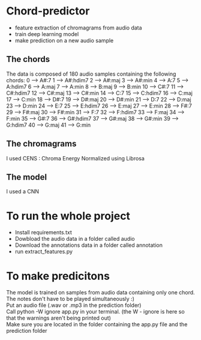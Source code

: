 # Chord-predictor
- feature extraction of chromagrams from audio data
- train deep learning model
- make prediction on a new audio sample

## The chords
The data is composed of 180 audio samples containing the following chords:
0  --> A#:7
1  --> A#:hdim7
2  --> A#:maj
3  --> A#:min
4  --> A:7
5  --> A:hdim7
6  --> A:maj
7  --> A:min
8  --> B:maj
9  --> B:min
10  --> C#:7
11  --> C#:hdim7
12  --> C#:maj
13  --> C#:min
14  --> C:7
15  --> C:hdim7
16  --> C:maj
17  --> C:min
18  --> D#:7
19  --> D#:maj
20  --> D#:min
21  --> D:7
22  --> D:maj
23  --> D:min
24  --> E:7
25  --> E:hdim7
26  --> E:maj
27  --> E:min
28  --> F#:7
29  --> F#:maj
30  --> F#:min
31  --> F:7
32  --> F:hdim7
33  --> F:maj
34  --> F:min
35  --> G#:7
36  --> G#:hdim7
37  --> G#:maj
38  --> G#:min
39  --> G:hdim7
40  --> G:maj
41  --> G:min

## The chromagrams
I used CENS : Chroma Energy Normalized using Librosa

## The model
I used a CNN

# To run the whole project
- Install requirements.txt
- Dowbload the audio data in a folder called audio
- Download the annotations data in a folder called annotation
- run extract_features.py

# To make predicitons
The model is trained on samples from audio data containing only one chord. The notes don't have to be played simultaneously :)\
Put an audio file (.wav or .mp3 in the prediction folder)\
Call python -W ignore app.py in your terminal. (the W - ignore is here so that the warnings aren't being printed out)\
Make sure you are located in the folder containing the app.py file and the prediction folder
